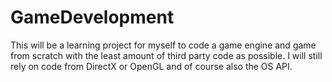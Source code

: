 # GameDevelopment
This will be a learning project for myself to code a game engine and game from scratch with the least amount of third party code as possible.
I will still rely on code from DirectX or OpenGL and of course also the OS API.
